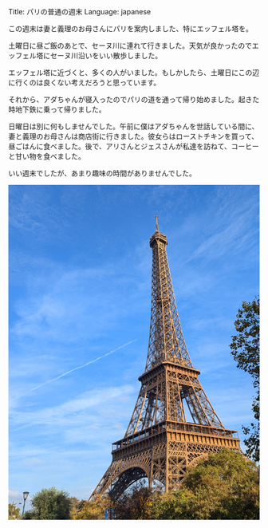 Title: パリの普通の週末
Language: japanese

この週末は妻と義理のお母さんにパリを案内しました、特にエッフェル塔を。

土曜日に昼ご飯のあとで、セーヌ川に連れて行きました。天気が良かったのでエッフェル塔にセーヌ川沿いをいい散歩しました。

エッフェル塔に近づくと、多くの人がいました。もしかしたら、土曜日にこの辺に行くのは良くない考えだろうと思っています。

それから、アダちゃんが寝入ったのでパリの道を通って帰り始めました。起きた時地下鉄に乗って帰りました。

日曜日は別に何もしませんでした。午前に僕はアダちゃんを世話している間に、妻と義理のお母さんは商店街に行きました。彼女らはローストチキンを買って、昼ごはんに食べました。後で、アリさんとジェスさんが私達を訪ねて、コーヒーと甘い物を食べました。

いい週末でしたが、あまり趣味の時間がありませんでした。


![Eiffel Tower](./images/paris-eiffel-tower.jpg)